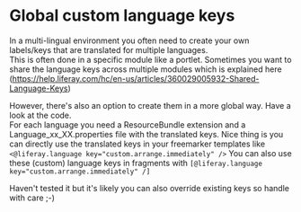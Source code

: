 # Global custom language keys

In a multi-lingual environment you often need to create your own labels/keys that are translated for multiple languages.  
This is often done in a specific module like a portlet.
Sometimes you want to share the language keys across multiple modules which is explained here (https://help.liferay.com/hc/en-us/articles/360029005932-Shared-Language-Keys)  

  
However, there's also an option to create them in a more global way.
Have a look at the code.  
For each language you need a ResourceBundle extension and a Language_xx_XX.properties file with the translated keys.
Nice thing is you can directly use the translated keys in your freemarker templates like `<@liferay.language key="custom.arrange.immediately" />`
You can also use these (custom) language keys in fragments with `[@liferay.language key="custom.arrange.immediately" /]`

Haven't tested it but it's likely you can also override existing keys so handle with care ;-)